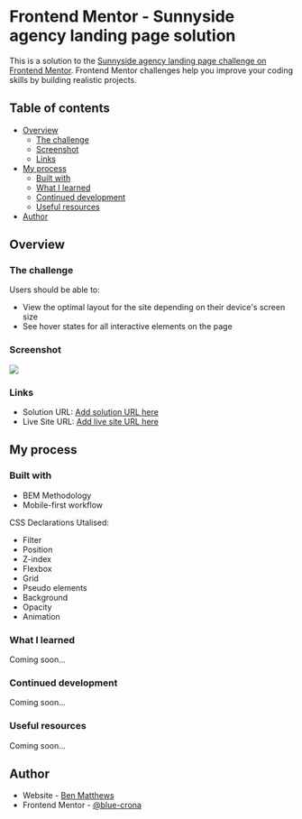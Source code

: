 # Frontend Mentor - Sunnyside agency landing page solution

This is a solution to the [Sunnyside agency landing page challenge on Frontend Mentor](https://www.frontendmentor.io/challenges/sunnyside-agency-landing-page-7yVs3B6ef). Frontend Mentor challenges help you improve your coding skills by building realistic projects.

## Table of contents

- [Overview](#overview)
  - [The challenge](#the-challenge)
  - [Screenshot](#screenshot)
  - [Links](#links)
- [My process](#my-process)
  - [Built with](#built-with)
  - [What I learned](#what-i-learned)
  - [Continued development](#continued-development)
  - [Useful resources](#useful-resources)
- [Author](#author)

## Overview

### The challenge

Users should be able to:

- View the optimal layout for the site depending on their device's screen size
- See hover states for all interactive elements on the page

### Screenshot

![](./screenshot.jpg)

### Links

- Solution URL: [Add solution URL here](https://your-solution-url.com)
- Live Site URL: [Add live site URL here](https://your-live-site-url.com)

## My process

### Built with

- BEM Methodology
- Mobile-first workflow

CSS Declarations Utalised:

- Filter
- Position
- Z-index
- Flexbox
- Grid
- Pseudo elements
- Background
- Opacity
- Animation

### What I learned

Coming soon...

### Continued development

Coming soon...

### Useful resources

Coming soon...

## Author

- Website - [Ben Matthews](https://www.your-site.com)
- Frontend Mentor - [@blue-crona](https://www.frontendmentor.io/profile/blue-crona)
